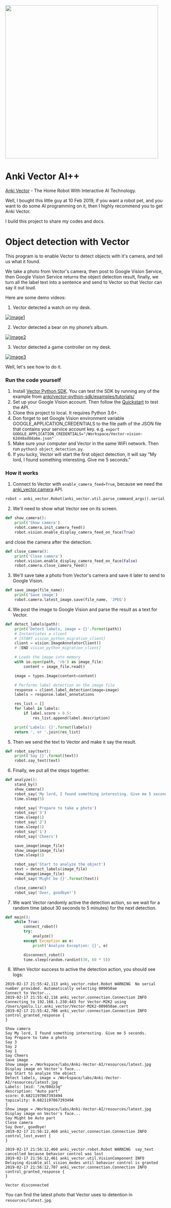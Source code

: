<img src="https://user-images.githubusercontent.com/799578/52912304-8c5aae80-32ea-11e9-8a04-b92ca50a7cb7.jpg" width="480"/>

# Anki Vector AI++
[Anki Vector](https://www.anki.com/en-us/vector) - The Home Robot With Interactive AI Technology.

Well, I bought this little guy at 10 Feb 2019, if you want a robot pet, and you want to do some AI programming on it, then I highly recommend you to get Anki Vector.

I build this project to share my codes and docs.

# Object detection with Vector
This program is to enable Vector to detect objects with it's camera, and tell us what it found. 

We take a photo from Vector's camera, then post to Google Vision Service, then Google Vision Service returns the object detection result, 
finally, we turn all the label text into a sentence and send to Vector so that Vector can say it out loud.

Here are some demo videos:

1. Vector detected a watch on my desk.

[![image1](https://user-images.githubusercontent.com/799578/52912513-5834bd00-32ed-11e9-82a8-8432cf50c3b6.png)](https://youtu.be/Zee8vcq2-Vc)

2. Vector detected a bear on my phone’s album.

[![image2](https://user-images.githubusercontent.com/799578/52912527-7dc1c680-32ed-11e9-8aaf-f2c16b29750b.png)](https://youtu.be/fjIAyzzA3FM)

3. Vector detected a game controller on my desk.

[![image3](https://user-images.githubusercontent.com/799578/52912537-9df18580-32ed-11e9-8ee5-a1b3db52298a.png)
](https://youtu.be/fzhcvPQBTBY)

Well, let's see how to do it.

### Run the code yourself
1. Install [Vector Python SDK](https://developer.anki.com/vector/docs/install-macos.html). You can test the SDK by running any of the example from [anki/vector-python-sdk/examples/tutorials/](https://github.com/anki/vector-python-sdk/tree/master/examples/tutorials) 
2. Set up your Google Vision account. Then follow the [Quickstart](https://cloud.google.com/vision/docs/quickstart-client-libraries) to test the API.
3. Clone this project to local. It requires Python 3.6+.
4. Don forget to set Google Vision environment variable GOOGLE_APPLICATION_CREDENTIALS to the file path of the JSON file that contains your service account key.  e.g. `export GOOGLE_APPLICATION_CREDENTIALS="/Workspace/Vector-vision-62d48ad8da6e.json"`
5. Make sure your computer and Vector in the same WiFi network. Then run `python3 object_detection.py`.
6. If you lucky, Vector will start the first object detection, it will say "My lord, I found something interesting. Give me 5 seconds."

### How it works
1. Connect to Vector with `enable_camera_feed=True`, because we need the [anki_vector.camera](https://developer.anki.com/vector/docs/generated/anki_vector.camera.html) API.
```python
robot = anki_vector.Robot(anki_vector.util.parse_command_args().serial, enable_camera_feed=True)
```

2. We'll need to show what Vector see on its screen.

```python
def show_camera():
    print('Show camera')
    robot.camera.init_camera_feed()
    robot.vision.enable_display_camera_feed_on_face(True)
```

and close the camera after the detection.

```python    
def close_camera():
    print('Close camera')
    robot.vision.enable_display_camera_feed_on_face(False)
    robot.camera.close_camera_feed()
```
3. We'll save take a photo from Vector's camera and save it later to send to Google Vision.

```python
def save_image(file_name):
    print('Save image')
    robot.camera.latest_image.save(file_name, 'JPEG')
```
4. We post the image to Google Vision and parse the result as a text for Vector.

```python
def detect_labels(path):
    print('Detect labels, image = {}'.format(path))
    # Instantiates a client
    # [START vision_python_migration_client]
    client = vision.ImageAnnotatorClient()
    # [END vision_python_migration_client]

    # Loads the image into memory
    with io.open(path, 'rb') as image_file:
        content = image_file.read()

    image = types.Image(content=content)

    # Performs label detection on the image file
    response = client.label_detection(image=image)
    labels = response.label_annotations

    res_list = []
    for label in labels:
        if label.score > 0.5:
            res_list.append(label.description)

    print('Labels: {}'.format(labels))
    return ', or '.join(res_list)
```
5. Then we send the text to Vector and make it say the result.

```python
def robot_say(text):
    print('Say {}'.format(text))
    robot.say_text(text)
```
6. Finally, we put all the steps together.

```python
def analyze():
    stand_by()
    show_camera()
    robot_say('My lord, I found something interesting. Give me 5 seconds.')
    time.sleep(5)

    robot_say('Prepare to take a photo')
    robot_say('3')
    time.sleep(1)
    robot_say('2')
    time.sleep(1)
    robot_say('1')
    robot_say('Cheers')

    save_image(image_file)
    show_image(image_file)
    time.sleep(1)

    robot_say('Start to analyze the object')
    text = detect_labels(image_file)
    show_image(image_file)
    robot_say('Might be {}'.format(text))

    close_camera()
    robot_say('Over, goodbye!')

```
7. We want Vector randomly active the detection action, so we wait for a random time (about 30 seconds to 5 minutes) for the next detection.

```python
def main():
    while True:
        connect_robot()
        try:
            analyze()
        except Exception as e:
            print('Analyze Exception: {}', e)

        disconnect_robot()
        time.sleep(random.randint(30, 60 * 5))
```

8. When Vector success to active the detection action, you should see logs:

```shell
2019-02-17 21:55:42,113 anki_vector.robot.Robot WARNING  No serial number provided. Automatically selecting 009050ae
Connect to Vector...
2019-02-17 21:55:42,116 anki_vector.connection.Connection INFO     Connecting to 192.168.1.230:443 for Vector-M2K2 using /Users/gaolu.li/.anki_vector/Vector-M2K2-009050ae.cert
2019-02-17 21:55:42,706 anki_vector.connection.Connection INFO     control_granted_response {
}

Show camera
Say My lord, I found something interesting. Give me 5 seconds.
Say Prepare to take a photo
Say 3
Say 2
Say 1
Say Cheers
Save image
Show image = /Workspace/labs/Anki-Vector-AI/resources/latest.jpg
Display image on Vector's face...
Say Start to analyze the object
Detect labels, image = /Workspace/labs/Anki-Vector-AI/resources/latest.jpg
Labels: [mid: "/m/08dz3q"
description: "Auto part"
score: 0.6821197867393494
topicality: 0.6821197867393494
]
Show image = /Workspace/labs/Anki-Vector-AI/resources/latest.jpg
Display image on Vector's face...
Say Might be Auto part
Close camera
Say Over, goodbye!
2019-02-17 21:56:12,460 anki_vector.connection.Connection INFO     control_lost_event {
}

2019-02-17 21:56:12,460 anki_vector.robot.Robot WARNING  say_text cancelled because behavior control was lost
2019-02-17 21:56:12,461 anki_vector.util.VisionComponent INFO     Delaying disable_all_vision_modes until behavior control is granted
2019-02-17 21:56:12,707 anki_vector.connection.Connection INFO     control_granted_response {
}

Vector disconnected

```

You can find the latest photo that Vector uses to detention in `resources/latest.jpg`.


